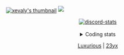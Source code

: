 [<img align="center" alt="xevaly's thumbnail" src="[https://xev.dev/assets/logo/banner.png](https://media.discordapp.net/attachments/1285033718028697776/1300586816784568442/bannertest.png?ex=6721615c&is=67200fdc&hm=ce29142098724a7b76cf989ae215a76c67d3d090b7d6d45832e16874831c3946&=&format=webp&quality=lossless&width=687&height=267)" />][website]
<a href="https://www.github.com/xevaly" target="_blank" rel="noreferrer"><img
src="https://img.shields.io/github/followers/xevaly?logo=github&style=for-the-badge&color=0891b2&labelColor=1c1917" /></a>

<div align='center'>
<a href='https://discordapp.com/users/852620708743086100'><img align='center' alt='discord-stats' src='https://api.discord-status.me/852620708743086100?nitro&boost=7&gradient=%231e0b1a%2C%23000000%2C%23000000%2C%23160316'></img></a>
<br /><br/>
<details>
  <summary>Coding stats</summary>
  
  [![Coding-Time](https://github-readme-stats.vercel.app/api/wakatime?username=xx&layout=compact&theme=radical)](https://wakatime.com/@xx)
</details>
<p><a href="https://luxurious.cc";  target="website">Luxurious</a> | <a href="https://https://discordapp.com/users/852620708743086100";  target="discord">23yx</a></p>
</div>

[website]: https://luxurious.cc/
